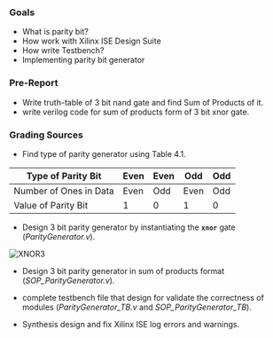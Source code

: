 ### Goals

- What is parity bit?
- How work with Xilinx ISE Design Suite
- How write Testbench?
- Implementing parity bit generator

### Pre-Report
- Write truth-table of 3 bit nand gate and find Sum of Products of it.
- write verilog code for sum of products form of 3 bit xnor gate.

### Grading Sources
- Find type of parity generator using Table 4.1.

| Type of Parity Bit     | Even | Even | Odd  | Odd |
|------------------------|------|------|------|-----|
| Number of Ones in Data | Even | Odd  | Even | Odd |
| Value of Parity Bit    |  1   |  0   |  1   |  0  |

- Design 3 bit parity generator by instantiating the **`xnor`** gate (*ParityGenerator.v*).

![XNOR3](./raw/xnor3.svg)

- Design 3 bit parity generator in sum of products format (*SOP_ParityGenerator.v*).
- complete  testbench file that design for validate the correctness of modules (*ParityGenerator_TB.v* and *SOP_ParityGenerator_TB*).

- Synthesis design and fix Xilinx ISE log errors and warnings.
